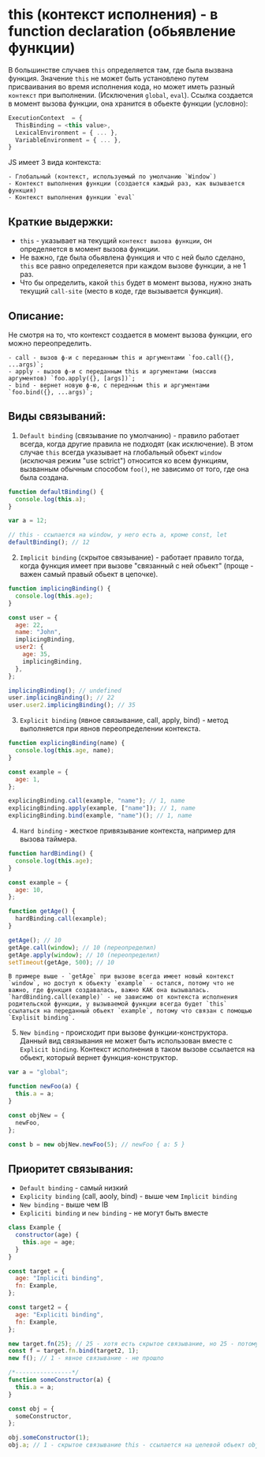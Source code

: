 # this (контекст исполнения) - в function declaration (обьявлениe функции)

В большинстве случаев `this` определяется там, где была вызвана функция. Значение `this` не может быть установлено путем присваивания во время исполнения кода, но может иметь разный `контекст` при выполнении. (Исключения `global`, `eval`). Ссылка создается в момент вызова функции, она хранится в обьекте функции (условно):

```js
ExecutionContext  = {
  ThisBinding = <this value>,
  LexicalEnvironment = { ... },
  VariableEnvironment = { ... },
}
```

JS имеет 3 вида контекста:

    - Глобальный (контекст, используемый по умолчанию `Window`)
    - Контекст выполнения функции (создается каждый раз, как вызывается функция)
    - Контекст выполнения функции `eval`

## Краткие выдержки:

- `this` - указывает на текущий `контекст вызова функции`, он определяется в момент вызова функции.
- Не важно, где была обьявлена функция и что с ней было сделано, `this` все равно определеяется при каждом вызове функции, а не 1 раз.
- Что бы определить, какой `this` будет в момент вызова, нужно знать текущий `call-site` (место в коде, где вызывается функция).

## Описание:

Не смотря на то, что контекст создается в момент вызова функции, его можно переопределить.

    - call - вызов ф-и с переданным this и аргументами `foo.call({}, ...args)`;
    - apply - вызов ф-и с переданным this и аргументами (массив аргументов) `foo.apply({}, [args])`;
    - bind - вернет новую ф-ю, с переднным this и аргументами `foo.bind({}, ...args)`;

## Виды связываний:

1. `Default binding` (связывание по умолчанию) - правило работает всегда, когда другие правила не подходят (как исключение). В этом случае `this` всегда указывает на глобальный обьект `window` (исключая режим "use sctrict") относится ко всем функциям, вызванным обычным способом `foo()`, не зависимо от того, где она была создана.

```js
function defaultBinding() {
  console.log(this.a);
}

var a = 12;

// this - ссылается на window, у него есть a, кроме const, let
defaultBinding(); // 12
```

2. `Implicit binding` (скрытое связывание) - работает правило тогда, когда функция имеет при вызове "связанный с ней обьект" (проще - важен самый правый обьект в цепочке).

```js
function implicingBinding() {
  console.log(this.age);
}

const user = {
  age: 22,
  name: "John",
  implicingBinding,
  user2: {
    age: 35,
    implicingBinding,
  },
};

implicingBinding(); // undefined
user.implicingBinding(); // 22
user.user2.implicingBinding(); // 35
```

3. `Explicit binding` (явное связывание, call, apply, bind) - метод выполняется при явнов переопределении контекста.

```js
function explicingBinding(name) {
  console.log(this.age, name);
}

const example = {
  age: 1,
};

explicingBinding.call(example, "name"); // 1, name
explicingBinding.apply(example, ["name"]); // 1, name
explicingBinding.bind(example, "name")(); // 1, name
```

4. `Hard binding` - жесткое привязывание контекста, например для вызова таймера.

```js
function hardBinding() {
  console.log(this.age);
}

const example = {
  age: 10,
};

function getAge() {
  hardBinding.call(example);
}

getAge(); // 10
getAge.call(window); // 10 (переопределил)
getAge.apply(window); // 10 (переопределил)
setTimeout(getAge, 500); // 10
```

    В примере выше - `getAge` при вызове всегда имеет новый контекст `window`, но доступ к обьекту `example` - остался, потому что не важно, где функция создавалась, важно КАК она вызывалась. `hardBinding.call(example)` - не зависимо от контекста исполнения родительской функции, у вызываемой функции всегда будет `this` ссылаться на переданный обьект `example`, потому что связан с помощью `Explisit binding`.

5. `New binding` - происходит при вызове функции-конструктора. Данный вид связывания не может быть использован вместе с `Explicit binding`. Контекст исполнения в таком вызове ссылается на обьект, который вернет функция-конструктор.

```js
var a = "global";

function newFoo(a) {
  this.a = a;
}

const objNew = {
  newFoo,
};

const b = new objNew.newFoo(5); // newFoo { a: 5 }
```

## Приоритет связывания:

- `Default binding` - самый низкий
- `Explicity binding` (call, aooly, bind) - выше чем `Implicit binding`
- `New binding` - выше чем IB
- `Expliciti binding` и `new binding` - не могут быть вместе

```js
class Example {
  constructor(age) {
    this.age = age;
  }
}

const target = {
  age: "Impliciti binding",
  fn: Example,
};

const target2 = {
  age: "Expliciti binding",
  fn: Example,
};

new target.fn(25); // 25 - хотя есть скрытое связывание, но 25 - потому что new binding сильнее
const f = target.fn.bind(target2, 1);
new f(); // 1 - явное связывание - не прошло

/*----------------*/
function someConstructor(a) {
  this.a = a;
}

const obj = {
  someConstructor,
};

obj.someConstructor(1);
obj.a; // 1 - скрытое связывание this - ссылается на целевой обьект obj и создаст в нем переменную
```
